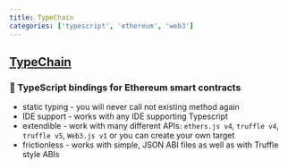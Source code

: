 ```yaml
---
title: TypeChain
categories: ['typescript', 'ethereum', 'web3']
---
```

## [TypeChain](https://github.com/ethereum-ts/TypeChain)

### 🔌 TypeScript bindings for Ethereum smart contracts


- static typing - you will never call not existing method again
- IDE support - works with any IDE supporting Typescript
- extendible - work with many different APIs: `ethers.js v4`, `truffle v4`, `truffle v5`, `Web3.js v1` or you can create
  your own target
- frictionless - works with simple, JSON ABI files as well as with Truffle style ABIs
